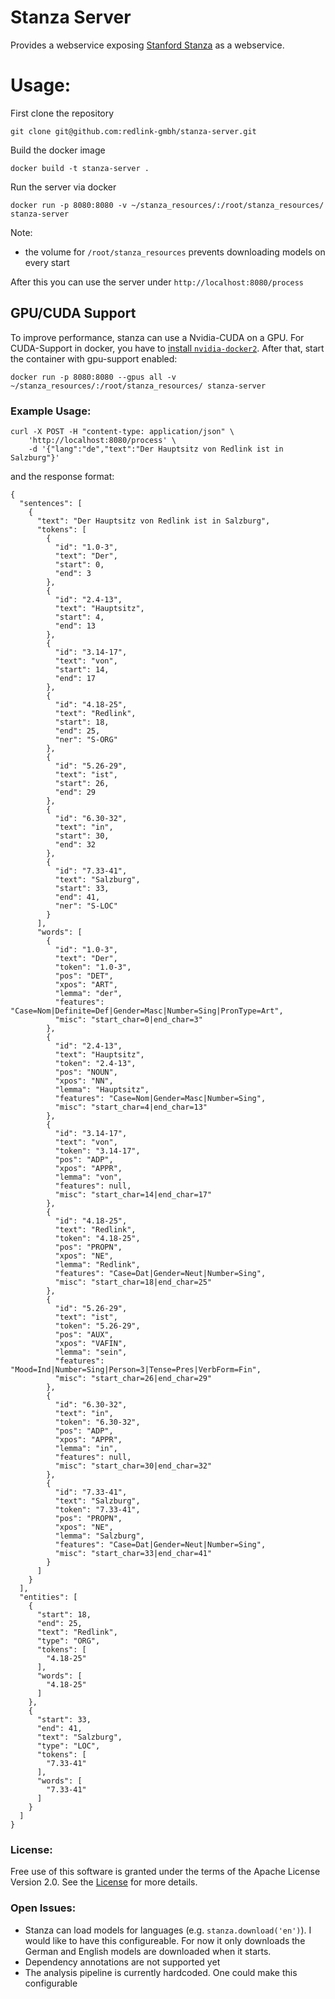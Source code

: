 # Stanza Server

Provides a webservice exposing [Stanford Stanza](https://stanfordnlp.github.io/stanza/index.html) as a webservice.

# Usage:

First clone the repository

```
git clone git@github.com:redlink-gmbh/stanza-server.git
```

Build the docker image

```
docker build -t stanza-server .
```

Run the server via docker 

```
docker run -p 8080:8080 -v ~/stanza_resources/:/root/stanza_resources/ stanza-server
```

Note:

 * the volume for `/root/stanza_resources` prevents downloading models on every start

After this you can use the server under `http://localhost:8080/process`

## GPU/CUDA Support
To improve performance, stanza can use a Nvidia-CUDA on a GPU.
For CUDA-Support in docker, you have to [install `nvidia-docker2`](https://docs.nvidia.com/datacenter/cloud-native/container-toolkit/install-guide.html#docker).
After that, start the container with gpu-support enabled:

```
docker run -p 8080:8080 --gpus all -v ~/stanza_resources/:/root/stanza_resources/ stanza-server
```

### Example Usage:

```
curl -X POST -H "content-type: application/json" \
    'http://localhost:8080/process' \
    -d '{"lang":"de","text":"Der Hauptsitz von Redlink ist in Salzburg"}'
```

and the response format:

```
{
  "sentences": [
    {
      "text": "Der Hauptsitz von Redlink ist in Salzburg",
      "tokens": [
        {
          "id": "1.0-3",
          "text": "Der",
          "start": 0,
          "end": 3
        },
        {
          "id": "2.4-13",
          "text": "Hauptsitz",
          "start": 4,
          "end": 13
        },
        {
          "id": "3.14-17",
          "text": "von",
          "start": 14,
          "end": 17
        },
        {
          "id": "4.18-25",
          "text": "Redlink",
          "start": 18,
          "end": 25,
          "ner": "S-ORG"
        },
        {
          "id": "5.26-29",
          "text": "ist",
          "start": 26,
          "end": 29
        },
        {
          "id": "6.30-32",
          "text": "in",
          "start": 30,
          "end": 32
        },
        {
          "id": "7.33-41",
          "text": "Salzburg",
          "start": 33,
          "end": 41,
          "ner": "S-LOC"
        }
      ],
      "words": [
        {
          "id": "1.0-3",
          "text": "Der",
          "token": "1.0-3",
          "pos": "DET",
          "xpos": "ART",
          "lemma": "der",
          "features": "Case=Nom|Definite=Def|Gender=Masc|Number=Sing|PronType=Art",
          "misc": "start_char=0|end_char=3"
        },
        {
          "id": "2.4-13",
          "text": "Hauptsitz",
          "token": "2.4-13",
          "pos": "NOUN",
          "xpos": "NN",
          "lemma": "Hauptsitz",
          "features": "Case=Nom|Gender=Masc|Number=Sing",
          "misc": "start_char=4|end_char=13"
        },
        {
          "id": "3.14-17",
          "text": "von",
          "token": "3.14-17",
          "pos": "ADP",
          "xpos": "APPR",
          "lemma": "von",
          "features": null,
          "misc": "start_char=14|end_char=17"
        },
        {
          "id": "4.18-25",
          "text": "Redlink",
          "token": "4.18-25",
          "pos": "PROPN",
          "xpos": "NE",
          "lemma": "Redlink",
          "features": "Case=Dat|Gender=Neut|Number=Sing",
          "misc": "start_char=18|end_char=25"
        },
        {
          "id": "5.26-29",
          "text": "ist",
          "token": "5.26-29",
          "pos": "AUX",
          "xpos": "VAFIN",
          "lemma": "sein",
          "features": "Mood=Ind|Number=Sing|Person=3|Tense=Pres|VerbForm=Fin",
          "misc": "start_char=26|end_char=29"
        },
        {
          "id": "6.30-32",
          "text": "in",
          "token": "6.30-32",
          "pos": "ADP",
          "xpos": "APPR",
          "lemma": "in",
          "features": null,
          "misc": "start_char=30|end_char=32"
        },
        {
          "id": "7.33-41",
          "text": "Salzburg",
          "token": "7.33-41",
          "pos": "PROPN",
          "xpos": "NE",
          "lemma": "Salzburg",
          "features": "Case=Dat|Gender=Neut|Number=Sing",
          "misc": "start_char=33|end_char=41"
        }
      ]
    }
  ],
  "entities": [
    {
      "start": 18,
      "end": 25,
      "text": "Redlink",
      "type": "ORG",
      "tokens": [
        "4.18-25"
      ],
      "words": [
        "4.18-25"
      ]
    },
    {
      "start": 33,
      "end": 41,
      "text": "Salzburg",
      "type": "LOC",
      "tokens": [
        "7.33-41"
      ],
      "words": [
        "7.33-41"
      ]
    }
  ]
}
```

### License:

Free use of this software is granted under the terms of the Apache License Version 2.0.
See the [License](LICENSE.txt) for more details.

### Open Issues:

* Stanza can load models for languages (e.g. `stanza.download('en')`). I would like to have this configureable.
For now it only downloads the German and English models are downloaded when it starts. 
* Dependency annotations are not supported yet
* The analysis pipeline is currently hardcoded. One could make this configurable

